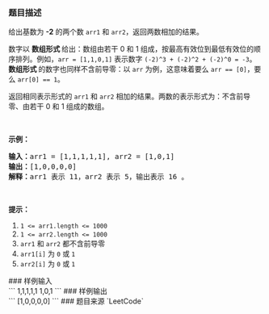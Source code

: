### 题目描述
<p>给出基数为 <strong>-2</strong>&nbsp;的两个数&nbsp;<code>arr1</code> 和&nbsp;<code>arr2</code>，返回两数相加的结果。</p>

<p>数字以&nbsp;<strong>数组形式&nbsp;</strong>给出：数组由若干 0 和 1 组成，按最高有效位到最低有效位的顺序排列。例如，<code>arr&nbsp;= [1,1,0,1]</code>&nbsp;表示数字&nbsp;<code>(-2)^3&nbsp;+ (-2)^2 + (-2)^0 = -3</code>。<strong>数组形式&nbsp;</strong>的数字也同样不含前导零：以 <code>arr</code> 为例，这意味着要么&nbsp;<code>arr == [0]</code>，要么&nbsp;<code>arr[0] == 1</code>。</p>

<p>返回相同表示形式的 <code>arr1</code> 和 <code>arr2</code> 相加的结果。两数的表示形式为：不含前导零、由若干 0 和 1 组成的数组。</p>

<p>&nbsp;</p>

<p><strong>示例：</strong></p>

<pre><strong>输入：</strong>arr1 = [1,1,1,1,1], arr2 = [1,0,1]
<strong>输出：</strong>[1,0,0,0,0]
<strong>解释：</strong>arr1 表示 11，arr2 表示 5，输出表示 16 。
</pre>

<p>&nbsp;</p>

<p><strong>提示：</strong></p>

<ol>
	<li><code>1 &lt;= arr1.length &lt;= 1000</code></li>
	<li><code>1 &lt;= arr2.length &lt;= 1000</code></li>
	<li><code>arr1</code> 和&nbsp;<code>arr2</code>&nbsp;都不含前导零</li>
	<li><code>arr1[i]</code> 为&nbsp;<code>0</code>&nbsp;或&nbsp;<code>1</code></li>
	<li><code>arr2[i]</code>&nbsp;为&nbsp;<code>0</code> 或&nbsp;<code>1</code></li>
</ol>
### 样例输入<br>
```
1,1,1,1,1
1,0,1
```
### 样例输出<br>
```
[1,0,0,0,0]
```
### 题目来源  
`LeetCode`
